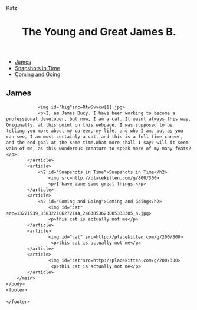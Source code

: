 <!DOCTYPE html>
<html>
    <head>
            Katz
    </head>
    <body>
        <header>
            <h1>
              The Young and Great James B.
            </h1>
        </header>
        <nav>
            <ul>
                <li><a href="#James"> James</a></li>
                <li><a href="#Snapshots in Time">Snapshots in Time</a></li>
                <li><a href="#Coming and Going">Coming and Going</a></li>
            </ul>
        </nav>
        <main>
            <article id="title">
                <h2 id ="James">James</h2>
                
                <img id="big"src=RtwSvvcw[1].jpg>
                <p>I, am James Bucy. I have been working to become a professional developer, but now, I am a cat. It wasnt always this way. Originally, at this point on this webpage, I was supposed to be telling you more about my career, my life, and who I am. but as you can see, I am most certainly a cat, and this is a full time career, and the end goal at the same time.What more shall I say? will it seem vain of me, as this wonderous creature to speak more of my many feats? </p>
            </article>
            <article>
                <h2 id="Snapshots in Time">Snapshots in Time</h2>
                    <img src=http://placekitten.com/g/800/300>   
                    <p>I have done some great things.</p>
            </article>
            <article>
                <h2 id="Coming and Going">Coming and Going</h2>
                    <img id="cat" src=13221539_838322106272144_2463853623005338305_n.jpg> 
                    <p>this cat is actually not me</p>
            </article>
            <article>
                    <img id="cat" src=http://placekitten.com/g/200/300>
                     <p>this cat is actually not me</p>
            </article>
            <article>
                    <img id="cat"src=http://placekitten.com/g/200/300>
                     <p>this cat is actually not me</p>
            </article>
        </main>
    </body>
    <footer>
        
    </footer>
</html>
